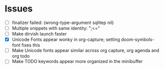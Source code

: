 # Issues

- [ ] finalizer failed: (wrong-type-argument sqlitep nil)
- [ ] Multiple snippets with same identity: ";<="
- [ ] Make dirvish launch faster
- [X] Unicode Fonts appear wonky in org-capture; setting doom-symbols-font fixes this
- [ ] Make Unicode fonts appear similar across org capture, org agenda and org todo
- [ ] Make TODO keywords appear more organized in the minibuffer
